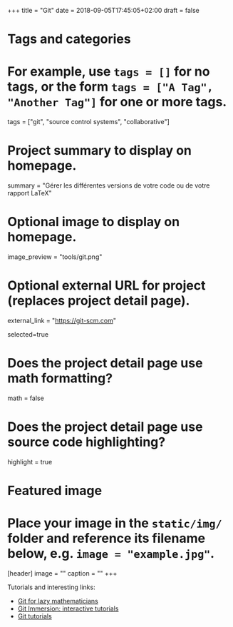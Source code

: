 +++
title = "Git"
date = 2018-09-05T17:45:05+02:00
draft = false

# Tags and categories
# For example, use `tags = []` for no tags, or the form `tags = ["A Tag", "Another Tag"]` for one or more tags.
tags = ["git", "source control systems", "collaborative"]

# Project summary to display on homepage.
summary = "Gérer les différentes versions de votre code ou de votre rapport LaTeX"

# Optional image to display on homepage.
image_preview = "tools/git.png"

# Optional external URL for project (replaces project detail page).
external_link = "https://git-scm.com"

selected=true

# Does the project detail page use math formatting?
math = false

# Does the project detail page use source code highlighting?
highlight = true


# Featured image
# Place your image in the `static/img/` folder and reference its filename below, e.g. `image = "example.jpg"`.
[header]
image = ""
caption = ""
+++

Tutorials and interesting links:
- [Git for lazy mathematicians](http://www.mseri.me/git-workflow-for-lazy-mathematicians/)
- [Git Immersion: interactive tutorials](http://gitimmersion.com/)
- [Git tutorials](https://git-scm.com/docs/gittutorial)
